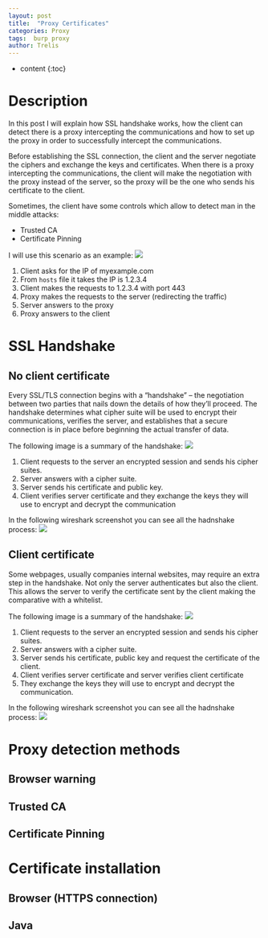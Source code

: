 ```yaml
---
layout: post
title:  "Proxy Certificates"
categories: Proxy
tags:  burp proxy
author: Trelis
---
```


* content
{:toc}

# Description
In this post I will explain how SSL handshake works, how the client can detect there is a proxy intercepting the communications and how to set up the proxy in order to successfully intercept the communications.




Before establishing the SSL connection, the client and the server negotiate the ciphers and exchange the keys and certificates. When there is a proxy intercepting the communications, the client will make the negotiation with the proxy instead of the server, so the proxy will be the one who sends his certificate to the client.

Sometimes, the client have some controls which allow to detect man in the middle attacks:
* Trusted CA
* Certificate Pinning


I will use this scenario as an example: 
![](https://raw.githubusercontent.com/LordATM/lordatm.github.io/master/img/2017-11-27-Invisible-Proxy/draw_proxy.png)
1. Client asks for the IP of myexample.com
2. From `hosts` file it takes the IP is 1.2.3.4
3. Client makes the requests to 1.2.3.4 with port 443
4. Proxy makes the requests to the server (redirecting the traffic)
5. Server answers to the proxy
6. Proxy answers to the client

# SSL Handshake 
## No client certificate
Every SSL/TLS connection begins with a “handshake” – the negotiation between two parties that nails down the details of how they’ll proceed. The handshake determines what cipher suite will be used to encrypt their communications, verifies the server, and establishes that a secure connection is in place before beginning the actual transfer of data. 

The following image is a summary of the handshake:
![](https://raw.githubusercontent.com/LordATM/lordatm.github.io/master/img/2017-12-16-Proxy-Certificates/Handshake_Server_cert.png)
1. Client requests to the server an encrypted session and sends his cipher suites.
2. Server answers with a cipher suite.
3. Server sends his certificate and public key.
4. Client verifies server certificate and they exchange the keys they will use to encrypt and decrypt the communication

In the following wireshark screenshot you can see all the hadnshake process:
![](https://raw.githubusercontent.com/LordATM/lordatm.github.io/master/img/2017-12-16-Proxy-Certificates/server_certificate.png)


## Client certificate
Some webpages, usually companies internal websites, may require an extra step in the handshake. Not only the server authenticates but also the client. This allows the server to verify the certificate sent by the client making the comparative with a whitelist.

The following image is a summary of the handshake:
![](https://raw.githubusercontent.com/LordATM/lordatm.github.io/master/img/2017-12-16-Proxy-Certificates/Handshake_Client_cert.png)
1. Client requests to the server an encrypted session and sends his cipher suites.
2. Server answers with a cipher suite.
3. Server sends his certificate, public key and request the certificate of the client.
4. Client verifies server certificate and server verifies client certificate
5. They exchange the keys they will use to encrypt and decrypt the communication.


In the following wireshark screenshot you can see all the hadnshake process:
![](https://raw.githubusercontent.com/LordATM/lordatm.github.io/master/img/2017-12-16-Proxy-Certificates/client_certificate.png)

# Proxy detection methods
## Browser warning


## Trusted CA

## Certificate Pinning


# Certificate installation 
## Browser (HTTPS connection)

## Java

